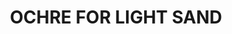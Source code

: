 ---
title: "OCHRE FOR LIGHT SAND"
price: "TBA"
desc: "Opis nije dostupan"
img_path: "/assets/img/A.MIG-1503.jpg"
brand: AMMO
available: true
cat: "weathering"
subcat: "FILTERS (35 mL)"
subsubcat: "SS"
---